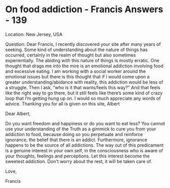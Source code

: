 # On food addiction - Francis Answers - 139

Location: New Jersey, USA 

Question: Dear Francis, I recently discovered your site after many years of seeking. Some kind of understanding about the nature of things has occurred, certainly in the realm of thought but also sometimes experientially. The abiding with this nature of things is mostly erratic. One thought that drags me into the mire is an emotional addiction involving food and excessive eating. I am working with a social worker around the emotional issues but there is this thought that if I would come upon a greater understanding/abidance with reality, this addiction would be less of a struggle. Then I ask, “who is it that wants/feels this way?” And that feels like the right way to go there, but it still feels like there’s some kind of crazy loop that I’m getting hung up on. I would so much appreciate any words of advice. Thanking you for all is given on this site, Albert

Dear Albert,

Do you want freedom and happiness or do you want to eat less? You cannot use your understanding of the Truth as a gimmick to cure you from your addiction to food, because doing so you perpetuate and reinforce ignorance, the belief that there is an addict. Furthermore, ignorance happens to be the source of all addictions. The way out of this predicament is a genuine interest in your own self, in the consciousness who is aware of your thoughts, feelings and perceptions. Let this interest become the sweetest addiction. Don't worry about the rest, it will be taken care of.

Love,

Francis

